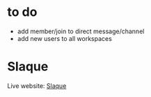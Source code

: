# to do
- add member/join to direct message/channel
- add new users to all workspaces

# Slaque

Live website: [Slaque](https://slaque-app-dddbd857f989.herokuapp.com/)

## 